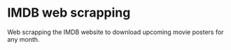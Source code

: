 # IMDB web scrapping

Web scrapping the IMDB website to download upcoming movie posters for any month. 
